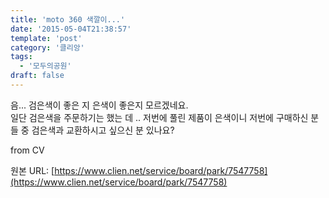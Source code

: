 ```yaml
---
title: 'moto 360 색깔이...'
date: '2015-05-04T21:38:57'
template: 'post'
category: '클리앙'
tags: 
  - '모두의공원'
draft: false
---
```


음... 검은색이 좋은 지 은색이 좋은지 모르겠네요.  
일단 검은색을 주문하기는 했는 데 .. 저번에 풀린 제품이 은색이니 저번에 구매하신 분들 중 검은색과 교환하시고 싶으신 분 있나요?  
  
from CV

원본 URL: [https://www.clien.net/service/board/park/7547758](https://www.clien.net/service/board/park/7547758)